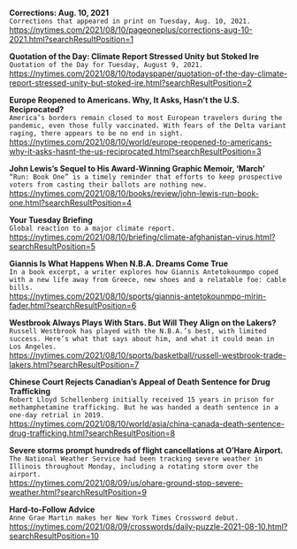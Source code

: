 **Corrections: Aug. 10, 2021**\
`Corrections that appeared in print on Tuesday, Aug. 10, 2021.`\
https://nytimes.com/2021/08/10/pageoneplus/corrections-aug-10-2021.html?searchResultPosition=1

**Quotation of the Day: Climate Report Stressed Unity but Stoked Ire**\
`Quotation of the Day for Tuesday, August 9, 2021.`\
https://nytimes.com/2021/08/10/todayspaper/quotation-of-the-day-climate-report-stressed-unity-but-stoked-ire.html?searchResultPosition=2

**Europe Reopened to Americans. Why, It Asks, Hasn’t the U.S. Reciprocated?**\
`America’s borders remain closed to most European travelers during the pandemic, even those fully vaccinated. With fears of the Delta variant raging, there appears to be no end in sight.`\
https://nytimes.com/2021/08/10/world/europe-reopened-to-americans-why-it-asks-hasnt-the-us-reciprocated.html?searchResultPosition=3

**John Lewis’s Sequel to His Award-Winning Graphic Memoir, ‘March’**\
`“Run: Book One” is a timely reminder that efforts to keep prospective voters from casting their ballots are nothing new.`\
https://nytimes.com/2021/08/10/books/review/john-lewis-run-book-one.html?searchResultPosition=4

**Your Tuesday Briefing**\
`Global reaction to a major climate report.`\
https://nytimes.com/2021/08/10/briefing/climate-afghanistan-virus.html?searchResultPosition=5

**Giannis Is What Happens When N.B.A. Dreams Come True**\
`In a book excerpt, a writer explores how Giannis Antetokounmpo coped with a new life away from Greece, new shoes and a relatable foe: cable bills.`\
https://nytimes.com/2021/08/10/sports/giannis-antetokounmpo-mirin-fader.html?searchResultPosition=6

**Westbrook Always Plays With Stars. But Will They Align on the Lakers?**\
`Russell Westbrook has played with the N.B.A.’s best, with limited success. Here’s what that says about him, and what it could mean in Los Angeles.`\
https://nytimes.com/2021/08/10/sports/basketball/russell-westbrook-trade-lakers.html?searchResultPosition=7

**Chinese Court Rejects Canadian’s Appeal of Death Sentence for Drug Trafficking**\
`Robert Lloyd Schellenberg initially received 15 years in prison for methamphetamine trafficking. But he was handed a death sentence in a one-day retrial in 2019.`\
https://nytimes.com/2021/08/10/world/asia/china-canada-death-sentence-drug-trafficking.html?searchResultPosition=8

**Severe storms prompt hundreds of flight cancellations at O’Hare Airport.**\
`The National Weather Service had been tracking severe weather in Illinois throughout Monday, including a rotating storm over the airport.`\
https://nytimes.com/2021/08/09/us/ohare-ground-stop-severe-weather.html?searchResultPosition=9

**Hard-to-Follow Advice**\
`Anne Grae Martin makes her New York Times Crossword debut.`\
https://nytimes.com/2021/08/09/crosswords/daily-puzzle-2021-08-10.html?searchResultPosition=10

